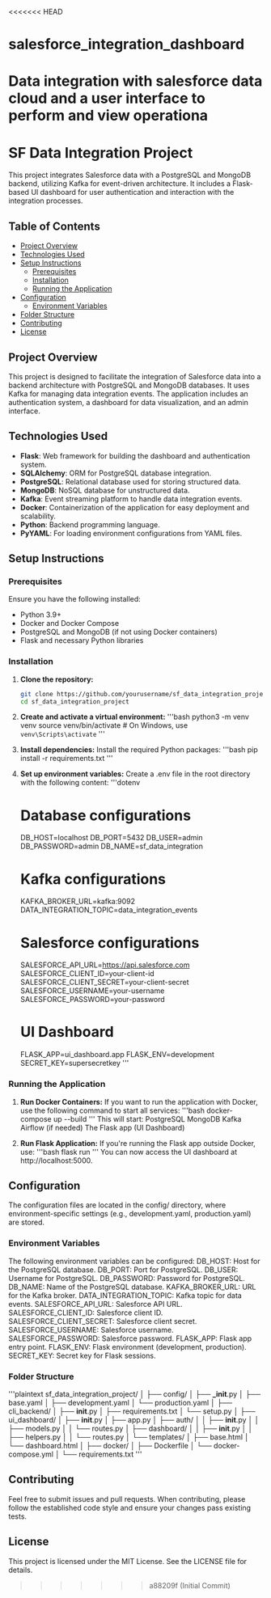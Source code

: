 <<<<<<< HEAD
# salesforce_integration_dashboard
Data integration with salesforce data cloud and a user interface to perform and view operationa
=======
# SF Data Integration Project

This project integrates Salesforce data with a PostgreSQL and MongoDB backend, utilizing Kafka for event-driven architecture. It includes a Flask-based UI dashboard for user authentication and interaction with the integration processes.

## Table of Contents

- [Project Overview](#project-overview)
- [Technologies Used](#technologies-used)
- [Setup Instructions](#setup-instructions)
  - [Prerequisites](#prerequisites)
  - [Installation](#installation)
  - [Running the Application](#running-the-application)
- [Configuration](#configuration)
  - [Environment Variables](#environment-variables)
- [Folder Structure](#folder-structure)
- [Contributing](#contributing)
- [License](#license)

## Project Overview

This project is designed to facilitate the integration of Salesforce data into a backend architecture with PostgreSQL and MongoDB databases. It uses Kafka for managing data integration events. The application includes an authentication system, a dashboard for data visualization, and an admin interface.

## Technologies Used

- **Flask**: Web framework for building the dashboard and authentication system.
- **SQLAlchemy**: ORM for PostgreSQL database integration.
- **PostgreSQL**: Relational database used for storing structured data.
- **MongoDB**: NoSQL database for unstructured data.
- **Kafka**: Event streaming platform to handle data integration events.
- **Docker**: Containerization of the application for easy deployment and scalability.
- **Python**: Backend programming language.
- **PyYAML**: For loading environment configurations from YAML files.

## Setup Instructions

### Prerequisites

Ensure you have the following installed:

- Python 3.9+
- Docker and Docker Compose
- PostgreSQL and MongoDB (if not using Docker containers)
- Flask and necessary Python libraries

### Installation

1. **Clone the repository:**

   ```bash
   git clone https://github.com/yourusername/sf_data_integration_project.git
   cd sf_data_integration_project
   ```

2. **Create and activate a virtual environment:**
   '''bash
   python3 -m venv venv
   source venv/bin/activate # On Windows, use `venv\Scripts\activate`
   '''

3. **Install dependencies:**
   Install the required Python packages:
   '''bash
   pip install -r requirements.txt
   '''

4. **Set up environment variables:**
   Create a .env file in the root directory with the following content:
   '''dotenv

   # Database configurations

   DB_HOST=localhost
   DB_PORT=5432
   DB_USER=admin
   DB_PASSWORD=admin
   DB_NAME=sf_data_integration

   # Kafka configurations

   KAFKA_BROKER_URL=kafka:9092
   DATA_INTEGRATION_TOPIC=data_integration_events

   # Salesforce configurations

   SALESFORCE_API_URL=https://api.salesforce.com
   SALESFORCE_CLIENT_ID=your-client-id
   SALESFORCE_CLIENT_SECRET=your-client-secret
   SALESFORCE_USERNAME=your-username
   SALESFORCE_PASSWORD=your-password

   # UI Dashboard

   FLASK_APP=ui_dashboard.app
   FLASK_ENV=development
   SECRET_KEY=supersecretkey
   '''

### Running the Application

1. **Run Docker Containers:**
   If you want to run the application with Docker, use the following command to start all services:
   '''bash
   docker-compose up --build
   '''
   This will start:
   PostgreSQL
   MongoDB
   Kafka
   Airflow (if needed)
   The Flask app (UI Dashboard)

2. **Run Flask Application:**
   If you're running the Flask app outside Docker, use:
   '''bash
   flask run
   '''
   You can now access the UI dashboard at http://localhost:5000.

## Configuration

The configuration files are located in the config/ directory, where environment-specific settings (e.g., development.yaml, production.yaml) are stored.

### Environment Variables

The following environment variables can be configured:
DB_HOST: Host for the PostgreSQL database.
DB_PORT: Port for PostgreSQL.
DB_USER: Username for PostgreSQL.
DB_PASSWORD: Password for PostgreSQL.
DB_NAME: Name of the PostgreSQL database.
KAFKA_BROKER_URL: URL for the Kafka broker.
DATA_INTEGRATION_TOPIC: Kafka topic for data events.
SALESFORCE_API_URL: Salesforce API URL.
SALESFORCE_CLIENT_ID: Salesforce client ID.
SALESFORCE_CLIENT_SECRET: Salesforce client secret.
SALESFORCE_USERNAME: Salesforce username.
SALESFORCE_PASSWORD: Salesforce password.
FLASK_APP: Flask app entry point.
FLASK_ENV: Flask environment (development, production).
SECRET_KEY: Secret key for Flask sessions.

### Folder Structure

'''plaintext
sf_data_integration_project/
│
├── config/
│ ├── **\_init**.py
│ ├── base.yaml
│ ├── development.yaml
│ └── production.yaml
│
├── cli_backend/
│ ├── **init**.py
│ ├── requirements.txt
│ └── setup.py
│
├── ui_dashboard/
│ ├── **init**.py
│ ├── app.py
│ ├── auth/
│ │ ├── **init**.py
│ │ ├── models.py
│ │ └── routes.py
│ ├── dashboard/
│ │ ├── **init**.py
│ │ ├── helpers.py
│ │ └── routes.py
│ └── templates/
│ ├── base.html
│ └── dashboard.html
│
├── docker/
│ ├── Dockerfile
│ └── docker-compose.yml
│
└── requirements.txt
'''

## Contributing

Feel free to submit issues and pull requests. When contributing, please follow the established code style and ensure your changes pass existing tests.

## License

This project is licensed under the MIT License. See the LICENSE file for details.
>>>>>>> a88209f (Initial Commit)
